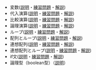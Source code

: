 * 変数([説明](https://iwatani.tv/programming/php-variable/)・[練習問題](https://iwatani.tv/programming/php-variable-question/)・[解説](https://iwatani.tv/programming/php-variable-answer/))
* 代入演算([説明](https://iwatani.tv/programming/php-assignment-incrementing-decrementing-operators/)・[練習問題](https://iwatani.tv/programming/php-assignment-incrementing-decrementing-operators-question/)・[解説](https://iwatani.tv/programming/php-assignment-incrementing-decrementing-operators-answer/))
* 比較演算([説明](https://iwatani.tv/programming/php-comparison-operators/)・[練習問題](https://iwatani.tv/programming/php-comparison-operators-question/)・[解説](https://iwatani.tv/programming/php-comparison-operators-answer/))
* 論理演算([説明](https://iwatani.tv/programming/php-logical-operators/)・[練習問題](https://iwatani.tv/programming/php-logical-operators-question/)・[解説](https://iwatani.tv/programming/php-logical-operators-answer/))
* ループ([説明](https://iwatani.tv/programming/php-loop-processing-for/)・[練習問題](https://iwatani.tv/programming/php-loop-processing-for-question/)・[解説](https://iwatani.tv/programming/php-loop-processing-for-answer/))
* 配列とループ([説明](https://iwatani.tv/programming/php-array-foreach/)・[練習問題](https://iwatani.tv/programming/php-array-foreach-question/)・[解説](https://iwatani.tv/programming/php-array-foreach-answer/))
* 連想配列([説明](https://iwatani.tv/programming/php-associative-array/)・[練習問題](https://iwatani.tv/programming/php-associative-array-question/)・[解説](https://iwatani.tv/programming/php-associative-array-answer/))
* 連想配列とループ([説明](https://iwatani.tv/programming/php-loop-processing-with-associative-array/)・[練習問題](https://iwatani.tv/programming/php-loop-processing-with-associative-array-question/)・[解説](https://iwatani.tv/programming/php-loop-processing-with-associative-array-answer/))
* if文([説明](https://iwatani.tv/programming/php-conditon-if/)・[練習問題](https://iwatani.tv/programming/php-conditon-if-question/)・[解説](https://iwatani.tv/programming/php-conditon-if-answer/))
* 論理型（boolean型）（[説明](https://iwatani.tv/programming/php-boolean/%22)）

